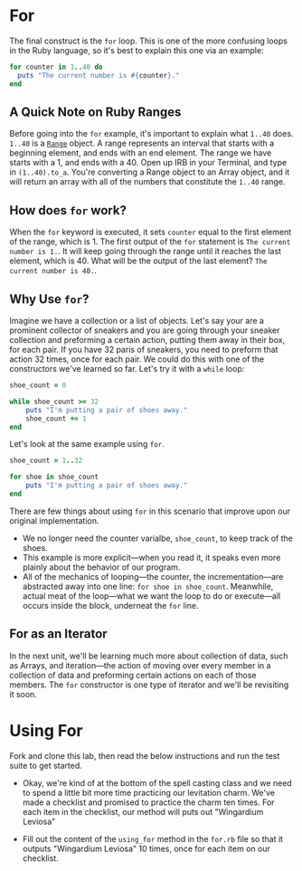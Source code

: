 # For

The final construct is the `for` loop. This is one of the more confusing loops in the Ruby language, so it's best to explain this one via an example:

```ruby
for counter in 1..40 do
  puts "The current number is #{counter}."
end
```
## A Quick Note on Ruby Ranges

Before going into the `for` example, it's important to explain what `1..40` does. `1..40` is a [`Range`](http://www.ruby-doc.org/core-2.2.0/Range.html) object. A range represents an interval that starts with a beginning element, and ends with an end element. The range we have starts with a 1, and ends with a 40. Open up IRB in your Terminal, and type in `(1..40).to_a`. You're converting a Range object to an Array object, and it will return an array with all of the numbers that constitute the `1..40` range.

## How does `for` work?
When the `for` keyword is executed, it sets `counter` equal to the first element of the range, which is 1. The first output of the `for` statement is `The current number is 1.`. It will keep going through the range until it reaches the last element, which is 40. What will be the output of the last element? `The current number is 40.`.

## Why Use `for`?

Imagine we have a collection or a list of objects. Let's say your are a prominent collector of sneakers and you are going through your sneaker collection and preforming a certain action, putting them away in their box, for each pair. If you have 32 paris of sneakers, you need to preform that action 32 times, once for each pair. We could do this with one of the constructors we've learned so far. Let's try it with a `while` loop: 

```ruby 
shoe_count = 0 

while shoe_count >= 32
	puts "I'm putting a pair of shoes away."
	shoe_count += 1
end
``` 

Let's look at the same example using `for`. 

```ruby
shoe_count = 1..32

for shoe in shoe_count 
	puts "I'm putting a pair of shoes away."
end
```

There are few things about using `for` in this scenario that improve upon our original implementation. 

* We no longer need the counter varialbe, `shoe_count`, to keep track of the shoes. 
* This example is more explicit––when you read it, it speaks even more plainly about the behavior of our program. 
* All of the mechanics of looping––the counter, the incrementation––are abstracted away into one line: `for shoe in shoe_count`. Meanwhile, actual meat of the loop––what we want the loop to do or execute––all occurs inside the block, underneat the `for` line. 

## For as an Iterator

In the next unit, we'll be learning much more about collection of data, such as Arrays, and iteration––the action of moving over every member in a collection of data and preforming certain actions on each of those members. The `for` constructor is one type of iterator and we'll be revisiting it soon. 


# Using For

Fork and clone this lab, then read the below instructions and run the test suite to get started. 

* Okay, we're kind of at the bottom of the spell casting class and we need to spend a little bit more time practicing our levitation charm. We've made a checklist and promised to practice the charm ten times. For each item in the checklist, our method will puts out "Wingardium Leviosa"

* Fill out the content of the `using_for` method in the `for.rb` file so that it outputs "Wingardium Leviosa" 10 times, once for each item on our checklist.
